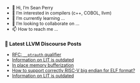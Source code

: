 - 👋 Hi, I’m Sean Perry
- 👀 I’m interested in compilers (c++, COBOL, llvm)
- 🌱 I’m currently learning ...
- 💞️ I’m looking to collaborate on ...
- 📫 How to reach me ...

<!---
s66perry/s66perry is a ✨ special ✨ repository because its `README.md` (this file) appears on your GitHub profile.
You can click the Preview link to take a look at your changes.
--->
### 📕 Latest LLVM Discourse Posts

<!-- DISCOURSE-LLVM:START -->
- [RFC: `__ptrauth` qualifier](https://discourse.llvm.org/t/rfc-ptrauth-qualifier/80710#post_18)
- [Information on LIT is outdated](https://discourse.llvm.org/t/information-on-lit-is-outdated/76498#post_12)
- [In place memory bufferization](https://discourse.llvm.org/t/in-place-memory-bufferization/80899#post_5)
- [How to support correctly RISC-V big endian for ELF format?](https://discourse.llvm.org/t/how-to-support-correctly-risc-v-big-endian-for-elf-format/80954#post_4)
- [Information on LIT is outdated](https://discourse.llvm.org/t/information-on-lit-is-outdated/76498#post_11)
<!-- DISCOURSE-LLVM:END -->
